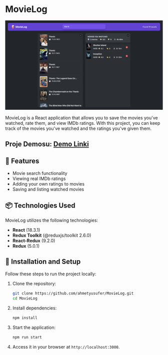 # MovieLog  

![Promotional image](src/assets/movieLog.png)

MovieLog is a React application that allows you to save the movies you've watched, rate them, and view IMDb ratings. With this project, you can keep track of the movies you've watched and the ratings you've given them. 

## Proje Demosu: [Demo Linki](https://ahmetyusufer-pizza.netlify.app)

## 🚀 Features  
- Movie search functionality  
- Viewing real IMDb ratings  
- Adding your own ratings to movies  
- Saving and listing watched movies  

## 📦 Technologies Used  
MovieLog utilizes the following technologies:  

- **React** (18.3.1)  
- **Redux Toolkit** (@reduxjs/toolkit 2.6.0)  
- **React-Redux** (9.2.0)  
- **Redux** (5.0.1)

## 🔧 Installation and Setup  
Follow these steps to run the project locally:  

1. Clone the repository:  
   ```sh
   git clone https://github.com/ahmetyusufer/MovieLog.git
   cd MovieLog
   ```
2. Install dependencies:  
   ```sh
   npm install
   ```
3. Start the application:  
   ```sh
   npm run start
   ```
4. Access it in your browser at `http://localhost:3000`.  
